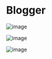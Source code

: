 # Blogger

![image](https://user-images.githubusercontent.com/90669430/188202029-d00889e6-7120-4034-bca8-31e52c8be46b.png)

![image](https://user-images.githubusercontent.com/90669430/188202011-ad74cd89-9be0-42f4-a5aa-ae0612d0c101.png)

![image](https://user-images.githubusercontent.com/90669430/188202050-7e29c3e3-20f8-4273-997e-24f1205299bf.png)


